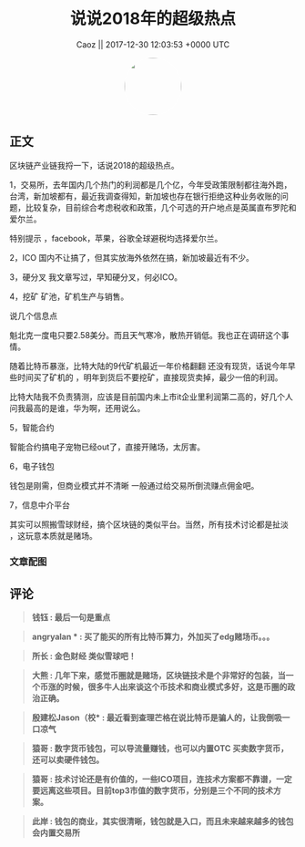 <h1 align="center">说说2018年的超级热点</h1>




<p align="center">
    <a>Caoz || 2017-12-30 12:03:53 &#43;0000 UTC</a>
</p>

<div align="center">
    <img src="https://images.zsxq.com/Fq1ec0LaMgzg1iEwJesuuOoekfTn?e=1590940799&amp;token=kIxbL07-8jAj8w1n4s9zv64FuZZNEATmlU_Vm6zD:gitkG3UJjUIIFGyx27kihI1V6bQ=" width="100" height="100" style="border:1px solid;border-radius:50%; color:#ffffff"/>
</div>




## 正文

<div>
区块链产业链我捋一下，话说2018的超级热点。

1，交易所，去年国内几个热门的利润都是几个亿，今年受政策限制都往海外跑，台湾，新加坡都有，最近我调查得知，新加坡也存在银行拒绝这种业务收账的问题，比较复杂，目前综合考虑税收和政策，几个可选的开户地点是英属直布罗陀和爱尔兰。

特别提示 ，facebook，苹果，谷歌全球避税均选择爱尔兰。

2，ICO
国内不让搞了，但其实放海外依然在搞，新加坡最近有不少。

3，硬分叉
我文章写过，早知硬分叉，何必ICO。

4，挖矿
矿池，矿机生产与销售。

说几个信息点

魁北克一度电只要2.58美分。而且天气寒冷，散热开销低。我也正在调研这个事情。

随着比特币暴涨，比特大陆的9代矿机最近一年价格翻翻 还没有现货，话说今年早些时间买了矿机的 ，明年到货后不要挖矿，直接现货卖掉，最少一倍的利润。

比特大陆我不负责猜测，应该是目前国内未上市it企业里利润第二高的，好几个人问我最高的是谁，华为啊，还用说么。

5，智能合约

智能合约搞电子宠物已经out了，直接开赌场，太厉害。

6，电子钱包

钱包是刚需，但商业模式并不清晰 一般通过给交易所倒流赚点佣金吧。

7，信息中介平台

其实可以照搬雪球财经，搞个区块链的类似平台。当然，所有技术讨论都是扯淡 ，这玩意本质就是赌场。
</div>

### 文章配图

<div class="image" align="center">

</div>


## 评论

<div align="left">
<div>

<blockquote >
<span> <strong>钱钰 : 最后一句是重点 </strong></span>
</blockquote>

<blockquote >
<span> <strong>angryalan * : 买了能买的所有比特币算力，外加买了edg赌场币。。。 </strong></span>
</blockquote>

<blockquote >
<span> <strong>所长 : 金色财经 类似雪球吧！ </strong></span>
</blockquote>

<blockquote >
<span> <strong>大熊 : 几年下来，感觉币圈就是赌场，区块链技术是个非常好的包装，当一个币涨的时候，很多牛人出来谈这个币技术和商业模式多好，这是币圈的政治正确。 </strong></span>
</blockquote>

<blockquote >
<span> <strong>殷建松Jason（校* : 最近看到查理芒格在说比特币是骗人的，让我倒吸一口凉气 </strong></span>
</blockquote>

<blockquote >
<span> <strong>猿哥 : 数字货币钱包，可以导流量赚钱，也可以内置OTC 买卖数字货币，还可以卖硬件钱包。 </strong></span>
</blockquote>

<blockquote >
<span> <strong>猿哥 : 技术讨论还是有价值的，一些ICO项目，连技术方案都不靠谱，一定要远离这些项目。目前top3市值的数字货币，分别是三个不同的技术方案。 </strong></span>
</blockquote>

<blockquote >
<span> <strong>此岸 : 钱包的商业，其实很清晰，钱包就是入口，而且未来越来越多的钱包会内置交易所 </strong></span>
</blockquote>

</div>
</div>